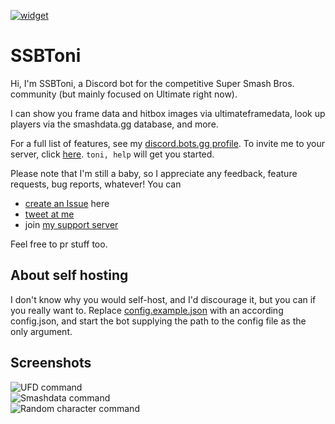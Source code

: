 [invite]: https://discord.gg/kRvra42
[widget]: https://discord.com/api/guilds/624219440422322177/widget.png
[ ![widget][] ][invite]

# SSBToni
Hi, I'm SSBToni, a Discord bot for the competitive Super Smash Bros. community (but mainly focused on Ultimate right now).

I can show you frame data and hitbox images via ultimateframedata, look up players via the smashdata.gg database, and more.

For a full list of features, see my [discord.bots.gg profile](https://discord.bots.gg/bots/698889469532569671). To invite me to your server, click [here](https://discordapp.com/api/oauth2/authorize?client_id=698889469532569671&permissions=0&scope=bot).
`toni, help` will get you started.

Please note that I'm still a baby, so I appreciate any feedback, feature requests, bug reports, whatever! You can
- [create an Issue](https://github.com/gpluscb/toni/issues/new/) here
- [tweet at me](https://twitter.com/tonissb)
- join [my support server](invite)

Feel free to pr stuff too.

## About self hosting

I don't know why you would self-host, and I'd discourage it, but you can if you really want to.
Replace [config.example.json](isrc/main/resources/config.example.json) with an according config.json, and start the bot supplying the path to the config file as the only argument.

## Screenshots

![UFD command](https://i.imgur.com/LDFBgli.png)\
![Smashdata command](https://i.imgur.com/RQChnao.png)\
![Random character command](https://i.imgur.com/rC9fh3j.png)
